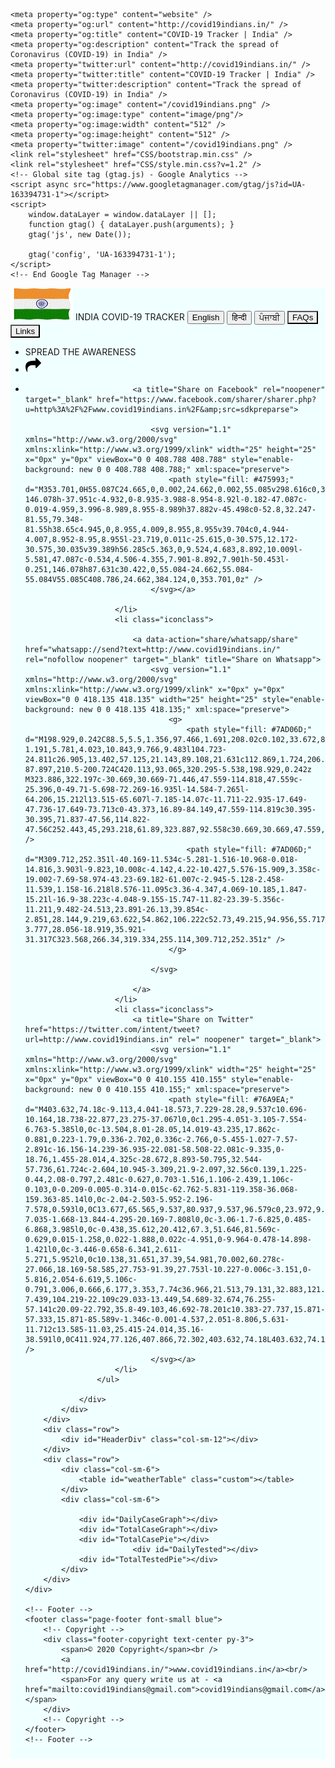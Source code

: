 <!DOCTYPE html>

<html xmlns="http://www.w3.org/1999/xhtml">
<head>
	<meta charset="utf-8" />
	<meta name="viewport" content="width=device-width,initial-scale=1" />
	<title>COVID-19 Tracker | INDIA</title>
	<meta name="title" content="COVID-19 Tracker | India" />
	<meta name="description" content="Track the spread of Coronavirus (COVID-19) in India" />
	<meta name="keywords" content="coronavirus,coronavirus update,coronavirus in india,corona,covid,covid19,covid-19,covidindia,india,virus" />

	<meta property="og:type" content="website" />
	<meta property="og:url" content="http://covid19indians.in/" />
	<meta property="og:title" content="COVID-19 Tracker | India" />
	<meta property="og:description" content="Track the spread of Coronavirus (COVID-19) in India" />
	<meta property="twitter:url" content="http://covid19indians.in/" />
	<meta property="twitter:title" content="COVID-19 Tracker | India" />
	<meta property="twitter:description" content="Track the spread of Coronavirus (COVID-19) in India" />
	<meta property="og:image" content="/covid19indians.png" />
	<meta property="og:image:type" content="image/png"/>
	<meta property="og:image:width" content="512" />
	<meta property="og:image:height" content="512" />
	<meta property="twitter:image" content="/covid19indians.png" />
	<link rel="stylesheet" href="CSS/bootstrap.min.css" />
	<link rel="stylesheet" href="CSS/style.min.css?v=1.2" />
	<!-- Global site tag (gtag.js) - Google Analytics -->
	<script async src="https://www.googletagmanager.com/gtag/js?id=UA-163394731-1"></script>
	<script>
		window.dataLayer = window.dataLayer || [];
		function gtag() { dataLayer.push(arguments); }
		gtag('js', new Date());

		gtag('config', 'UA-163394731-1');
	</script>
	<!-- End Google Tag Manager -->
</head>
<body>
	<div class="container-fluid">
		<div class="row">
			<div id="TopDiv" class="col-sm-12">
				<div class="border table-responsive col-md-12 border-success rounded"
					style="margin-top: 10px; background-color: azure; margin-bottom: 10px; padding-bottom: 10px;">
					<a href="http://www.covid19indians.in"><img src="covid19indians_indian.gif" alt="Indian Flag" height="52" width="100"></a>
					<label id="lbl1" class="State" key="INDIA COVID-19 TRACKER">INDIA COVID-19 TRACKER</label>
					<label id="lbl2" class="State" key="LastUpdated"></label>
					<button id="en" class="translate">English</button>
					<button id="km" class="translate">हिन्दी</button>
					<button id="Punjabi" class="translate">ਪੰਜਾਬੀ</button>
<button type="button"id="FAQ" onclick="location.href = 'FAQ.html';" style="border-radius:1px;">FAQs</button>
<button type="button"id="Links" onclick="location.href = 'Links.html';" style="border-radius:1px;">Links</button>
					<ul id="horizontal-list">
						<li id="infohide">
							SPREAD THE AWARENESS 
							</li>
						<li class="iconclass">
							<svg version="1.1" id="Capa_1" xmlns="http://www.w3.org/2000/svg" xmlns:xlink="http://www.w3.org/1999/xlink" x="0px" y="0px" width="25" height="25" viewBox="0 0 511.626 511.627" style="enable-background: new 0 0 511.626 511.627;" xml:space="preserve">
								<path d="M506.206,179.012L360.025,32.834c-3.617-3.617-7.898-5.426-12.847-5.426s-9.233,1.809-12.847,5.426c-3.617,3.619-5.428,7.902-5.428,12.85v73.089h-63.953c-135.716,0-218.984,38.354-249.823,115.06C5.042,259.335,0,291.03,0,328.907c0,31.594,12.087,74.514,36.259,128.762c0.57,1.335,1.566,3.614,2.996,6.849c1.429,3.233,2.712,6.088,3.854,8.565c1.146,2.471,2.384,4.565,3.715,6.276c2.282,3.237,4.948,4.859,7.994,4.859c2.855,0,5.092-0.951,6.711-2.854c1.615-1.902,2.424-4.284,2.424-7.132c0-1.718-0.238-4.236-0.715-7.569c-0.476-3.333-0.715-5.564-0.715-6.708c-0.953-12.938-1.429-24.653-1.429-35.114c0-19.223,1.668-36.449,4.996-51.675c3.333-15.229,7.948-28.407,13.85-39.543c5.901-11.14,13.512-20.745,22.841-28.835c9.325-8.09,19.364-14.702,30.118-19.842c10.756-5.141,23.413-9.186,37.974-12.135c14.56-2.95,29.215-4.997,43.968-6.14s31.455-1.711,50.109-1.711h63.953v73.091c0,4.948,1.807,9.232,5.421,12.847c3.62,3.613,7.901,5.424,12.847,5.424c4.948,0,9.232-1.811,12.854-5.424l146.178-146.183c3.617-3.617,5.424-7.898,5.424-12.847C511.626,186.92,509.82,182.636,506.206,179.012z" />
							</svg>
						</li>
						<li class="iconclass">

							<a title="Share on Facebook" rel="noopener" target="_blank" href="https://www.facebook.com/sharer/sharer.php?u=http%3A%2F%2Fwww.covid19indians.in%2F&amp;src=sdkpreparse">

								<svg version="1.1" xmlns="http://www.w3.org/2000/svg" xmlns:xlink="http://www.w3.org/1999/xlink" width="25" height="25" x="0px" y="0px" viewBox="0 0 408.788 408.788" style="enable-background: new 0 0 408.788 408.788;" xml:space="preserve">
									<path style="fill: #475993;" d="M353.701,0H55.087C24.665,0,0.002,24.662,0.002,55.085v298.616c0,30.423,24.662,55.085,55.085,55.085h147.275l0.251-146.078h-37.951c-4.932,0-8.935-3.988-8.954-8.92l-0.182-47.087c-0.019-4.959,3.996-8.989,8.955-8.989h37.882v-45.498c0-52.8,32.247-81.55,79.348-81.55h38.65c4.945,0,8.955,4.009,8.955,8.955v39.704c0,4.944-4.007,8.952-8.95,8.955l-23.719,0.011c-25.615,0-30.575,12.172-30.575,30.035v39.389h56.285c5.363,0,9.524,4.683,8.892,10.009l-5.581,47.087c-0.534,4.506-4.355,7.901-8.892,7.901h-50.453l-0.251,146.078h87.631c30.422,0,55.084-24.662,55.084-55.084V55.085C408.786,24.662,384.124,0,353.701,0z" />
								</svg></a>

						</li>
						<li class="iconclass">

							<a data-action="share/whatsapp/share" href="whatsapp://send?text=http://www.covid19indians.in/" rel="nofollow noopener" target="_blank" title="Share on Whatsapp">
								<svg version="1.1" xmlns="http://www.w3.org/2000/svg" xmlns:xlink="http://www.w3.org/1999/xlink" x="0px" y="0px" viewBox="0 0 418.135 418.135" width="25" height="25" style="enable-background: new 0 0 418.135 418.135;" xml:space="preserve">
									<g>
										<path style="fill: #7AD06D;" d="M198.929,0.242C88.5,5.5,1.356,97.466,1.691,208.02c0.102,33.672,8.231,65.454,22.571,93.536L2.245,408.429c-1.191,5.781,4.023,10.843,9.766,9.483l104.723-24.811c26.905,13.402,57.125,21.143,89.108,21.631c112.869,1.724,206.982-87.897,210.5-200.724C420.113,93.065,320.295-5.538,198.929,0.242z M323.886,322.197c-30.669,30.669-71.446,47.559-114.818,47.559c-25.396,0-49.71-5.698-72.269-16.935l-14.584-7.265l-64.206,15.212l13.515-65.607l-7.185-14.07c-11.711-22.935-17.649-47.736-17.649-73.713c0-43.373,16.89-84.149,47.559-114.819c30.395-30.395,71.837-47.56,114.822-47.56C252.443,45,293.218,61.89,323.887,92.558c30.669,30.669,47.559,71.445,47.56,114.817C371.446,250.361,354.281,291.803,323.886,322.197z" />
										<path style="fill: #7AD06D;" d="M309.712,252.351l-40.169-11.534c-5.281-1.516-10.968-0.018-14.816,3.903l-9.823,10.008c-4.142,4.22-10.427,5.576-15.909,3.358c-19.002-7.69-58.974-43.23-69.182-61.007c-2.945-5.128-2.458-11.539,1.158-16.218l8.576-11.095c3.36-4.347,4.069-10.185,1.847-15.21l-16.9-38.223c-4.048-9.155-15.747-11.82-23.39-5.356c-11.211,9.482-24.513,23.891-26.13,39.854c-2.851,28.144,9.219,63.622,54.862,106.222c52.73,49.215,94.956,55.717,122.449,49.057c15.594-3.777,28.056-18.919,35.921-31.317C323.568,266.34,319.334,255.114,309.712,252.351z" />
									</g>

								</svg>

							</a>
						</li>
						<li class="iconclass">
							<a title="Share on Twitter" href="https://twitter.com/intent/tweet?url=http://www.covid19indians.in" rel=" noopener" target="_blank">
								<svg version="1.1" xmlns="http://www.w3.org/2000/svg" xmlns:xlink="http://www.w3.org/1999/xlink" width="25" height="25" x="0px" y="0px" viewBox="0 0 410.155 410.155" style="enable-background: new 0 0 410.155 410.155;" xml:space="preserve">
									<path style="fill: #76A9EA;" d="M403.632,74.18c-9.113,4.041-18.573,7.229-28.28,9.537c10.696-10.164,18.738-22.877,23.275-37.067l0,0c1.295-4.051-3.105-7.554-6.763-5.385l0,0c-13.504,8.01-28.05,14.019-43.235,17.862c-0.881,0.223-1.79,0.336-2.702,0.336c-2.766,0-5.455-1.027-7.57-2.891c-16.156-14.239-36.935-22.081-58.508-22.081c-9.335,0-18.76,1.455-28.014,4.325c-28.672,8.893-50.795,32.544-57.736,61.724c-2.604,10.945-3.309,21.9-2.097,32.56c0.139,1.225-0.44,2.08-0.797,2.481c-0.627,0.703-1.516,1.106-2.439,1.106c-0.103,0-0.209-0.005-0.314-0.015c-62.762-5.831-119.358-36.068-159.363-85.14l0,0c-2.04-2.503-5.952-2.196-7.578,0.593l0,0C13.677,65.565,9.537,80.937,9.537,96.579c0,23.972,9.631,46.563,26.36,63.032c-7.035-1.668-13.844-4.295-20.169-7.808l0,0c-3.06-1.7-6.825,0.485-6.868,3.985l0,0c-0.438,35.612,20.412,67.3,51.646,81.569c-0.629,0.015-1.258,0.022-1.888,0.022c-4.951,0-9.964-0.478-14.898-1.421l0,0c-3.446-0.658-6.341,2.611-5.271,5.952l0,0c10.138,31.651,37.39,54.981,70.002,60.278c-27.066,18.169-58.585,27.753-91.39,27.753l-10.227-0.006c-3.151,0-5.816,2.054-6.619,5.106c-0.791,3.006,0.666,6.177,3.353,7.74c36.966,21.513,79.131,32.883,121.955,32.883c37.485,0,72.549-7.439,104.219-22.109c29.033-13.449,54.689-32.674,76.255-57.141c20.09-22.792,35.8-49.103,46.692-78.201c10.383-27.737,15.871-57.333,15.871-85.589v-1.346c-0.001-4.537,2.051-8.806,5.631-11.712c13.585-11.03,25.415-24.014,35.16-38.591l0,0C411.924,77.126,407.866,72.302,403.632,74.18L403.632,74.18z" />
								</svg></a>
						</li>
					</ul>

				</div>
			</div>
		</div>
		<div class="row">
			<div id="HeaderDiv" class="col-sm-12"></div>
		</div>
		<div class="row">
			<div class="col-sm-6">
				<table id="weatherTable" class="custom"></table>
			</div>
			<div class="col-sm-6">
			
				<div id="DailyCaseGraph"></div>
				<div id="TotalCaseGraph"></div>
				<div id="TotalCasePie"></div>
	                        <div id="DailyTested"></div>
				<div id="TotalTestedPie"></div>
			</div>
		</div>
	</div>

	<!-- Footer -->
	<footer class="page-footer font-small blue">
		<!-- Copyright -->
		<div class="footer-copyright text-center py-3">
			<span>© 2020 Copyright</span><br />
			<a href="http://covid19indians.in/">www.covid19indians.in</a><br/>
			<span>For any query write us at - <a href="mailto:covid19indians@gmail.com">covid19indians@gmail.com</a></span>
		</div>
		<!-- Copyright -->
	</footer>
	<!-- Footer -->
</body>

<script src="JS/jquery.min.js"></script>
<script src="JS/bootstrap.min.js"></script>
<script src="JS/moment.min.js"></script>
<script src="JS/highcharts.js" type="text/javascript"></script>
<script src="JS/jquery.dataTables.min.js"></script>
<script src="JS/dashboard.min.js?v=1.4"></script>
<!--<script>document.write("<script type='text/javascript' src='JS/dashboard.min.js?v=" + new Date().valueOf() + "'><\/script>");</script>-->

</html>














